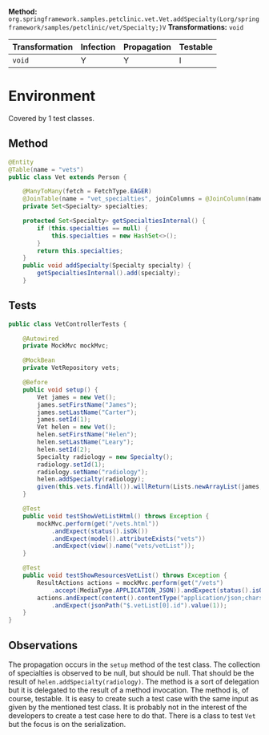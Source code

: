 
**Method:** `org.springframework.samples.petclinic.vet.Vet.addSpecialty(Lorg/springframework/samples/petclinic/vet/Specialty;)V`
**Transformations:** `void`

| Transformation | Infection | Propagation | Testable |
|----------------|-----------|-------------|----------|
| `void`         | Y         | Y           | I        |


# Environment

Covered by 1 test classes.

## Method

```Java
@Entity
@Table(name = "vets")
public class Vet extends Person {

    @ManyToMany(fetch = FetchType.EAGER)
    @JoinTable(name = "vet_specialties", joinColumns = @JoinColumn(name = "vet_id"), inverseJoinColumns = @JoinColumn(name = "specialty_id"))
    private Set<Specialty> specialties;

    protected Set<Specialty> getSpecialtiesInternal() {
        if (this.specialties == null) {
            this.specialties = new HashSet<>();
        }
        return this.specialties;
    }
    public void addSpecialty(Specialty specialty) {
        getSpecialtiesInternal().add(specialty);
    }
```

## Tests

```Java
public class VetControllerTests {

    @Autowired
    private MockMvc mockMvc;

    @MockBean
    private VetRepository vets;

    @Before
    public void setup() {
        Vet james = new Vet();
        james.setFirstName("James");
        james.setLastName("Carter");
        james.setId(1);
        Vet helen = new Vet();
        helen.setFirstName("Helen");
        helen.setLastName("Leary");
        helen.setId(2);
        Specialty radiology = new Specialty();
        radiology.setId(1);
        radiology.setName("radiology");
        helen.addSpecialty(radiology);
        given(this.vets.findAll()).willReturn(Lists.newArrayList(james, helen));
    }

    @Test
    public void testShowVetListHtml() throws Exception {
        mockMvc.perform(get("/vets.html"))
            .andExpect(status().isOk())
            .andExpect(model().attributeExists("vets"))
            .andExpect(view().name("vets/vetList"));
    }

    @Test
    public void testShowResourcesVetList() throws Exception {
        ResultActions actions = mockMvc.perform(get("/vets")
            .accept(MediaType.APPLICATION_JSON)).andExpect(status().isOk());
        actions.andExpect(content().contentType("application/json;charset=UTF-8"))
            .andExpect(jsonPath("$.vetList[0].id").value(1));
    }
}

```

## Observations
The propagation occurs in the `setup` method of the test class. The collection of specialties is observed to be null, but should be null.
That should be the result of `helen.addSpecialty(radiology)`. The method is a sort of delegation but it is delegated to the result of a method invocation.
The method is, of course, testable. It is easy to create such a test case with the same input as given by the mentioned test class. It is probably not in the interest of the developers to create a test case here to do that. There is a class to test `Vet` but the focus is on the serialization.

